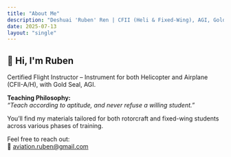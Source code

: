 ```yaml
---
title: "About Me"
description: "Deshuai 'Ruben' Ren | CFII (Heli & Fixed-Wing), AGI, Gold Seal"
date: 2025-07-13
layout: "single"
---
```


## 👋 Hi, I'm Ruben

Certified Flight Instructor – Instrument for both Helicopter and Airplane (CFII-A/H), with Gold Seal, AGI.

**Teaching Philosophy:**  
_“Teach according to aptitude, and never refuse a willing student.”_

You’ll find my materials tailored for both rotorcraft and fixed-wing students across various phases of training.

Feel free to reach out:  
📧 [aviation.ruben@gmail.com](mailto:aviation.ruben@gmail.com)
